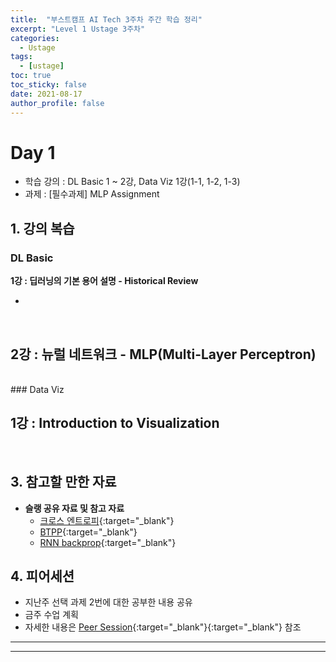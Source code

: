 ```yaml
---
title:  "부스트캠프 AI Tech 3주차 주간 학습 정리"
excerpt: "Level 1 Ustage 3주차"
categories:
  - Ustage
tags:
  - [ustage]
toc: true
toc_sticky: false
date: 2021-08-17
author_profile: false
---
```

**Day 1**
===

- 학습 강의 : DL Basic 1 ~ 2강, Data Viz 1강(1-1, 1-2, 1-3)
- 과제 : [필수과제] MLP Assignment

## 1. 강의 복습
### **DL Basic** <br/>

**1강 : 딥러닝의 기본 용어 설명 - Historical Review**

- 
<br/>

**2강 : 뉴럴 네트워크 - MLP(Multi-Layer Perceptron)**
- 
<br/>
### Data Viz <br/>

**1강 : Introduction to Visualization**
- 
<br/>

## 3. 참고할 만한 자료
- **슬랭 공유 자료 및 참고 자료**
  - [크로스 엔트로피](https://theeluwin.postype.com/post/6080524){:target="_blank"} 
  - [BTPP](https://github.com/go2carter/nn-learn/blob/master/grad-deriv-tex/rnn-grad-deriv.pdf){:target="_blank"} 
  - [RNN backprop](https://www.youtube.com/watch?v=4jgHzgxBnGY&list=PL1H8jIvbSo1q6PIzsWQeCLinUj_oPkLjc&index=15){:target="_blank"} 

## 4. 피어세션
- 지난주 선택 과제 2번에 대한 공부한 내용 공유
- 금주 수업 계획
- 자세한 내용은 [Peer Session](https://github.com/round26/round26/wiki/Week2-Day1){:target="_blank"}{:target="_blank"} 참조

---
---